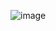 ![image](https://github.com/Positiveoo1/Tricky-Cookies/assets/106428934/424ade6c-03f0-42a9-a193-17a29c164cac)
